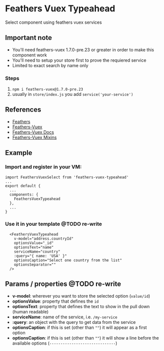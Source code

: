# Feathers Vuex Typeahead

Select component using feathers vuex services

## Important note

- You'll need feathers-vuex 1.7.0-pre.23 or greater in order to make this component work
- You'll need to setup your store first to prove the requiered service
- Limited to exact search by name only

### Steps

1. `npm i feathers-vuex@1.7.0-pre.23`
1. usually in `store/index.js` you add `service('your-service')`

## References

- [Feathers](https://feathersjs.com/)
- [Feathers-Vuex](https://github.com/feathers-plus/feathers-vuex)
- [Feathers-Vuex Docs](https://feathers-plus.github.io/v1/feathers-vuex/index.html)
- [Feathers-Vuex Mixins](https://feathers-plus.github.io/v1/feathers-vuex/mixins.html)

## Example


### Import and register in your VM:

```
import FeathersVuexSelect from 'feathers-vuex-typeahead'
...
export default {
  ...
  components: {
    FeathersVuexTypeahead
  },
  ...
}
```
 
### Use it in your template @TODO re-write
```
  <FeathersVuexTypeahead
    v-model="address.countryId"
    optionsValue="_id"
    optionsText="name"
    serviceName="country"
    :query="{ name: 'USA' }"
    optionsCaption="Select one country from the list"
    optionsSeparator=""
  />
```

## Params / properties  @TODO re-write
- **v-model**: wherever you want to store the selected option (`value/id`)
- **optionsValue**: property that defines the `id`
- **optionsText**: property that defines the text to show in the pull down (human readable)
- **serviceName**: name of the service, i.e. `/my-service`
- **:query**: an object with the query to get data from the service
- **optionsCaption**: if this is set (other than `""`) it will appear as a first option
- **optionsCaption**: if this is set (other than `""`) it will show a line before the available options (`------------------------------`)

